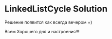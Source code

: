 # LinkedListCycle Solution

Решение появится как всегда вечером =)

Всем Хорошего дня и настроения!!!
